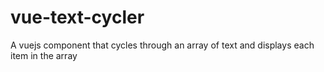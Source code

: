 # vue-text-cycler
A vuejs component that cycles through an array of text and displays each item in the array
